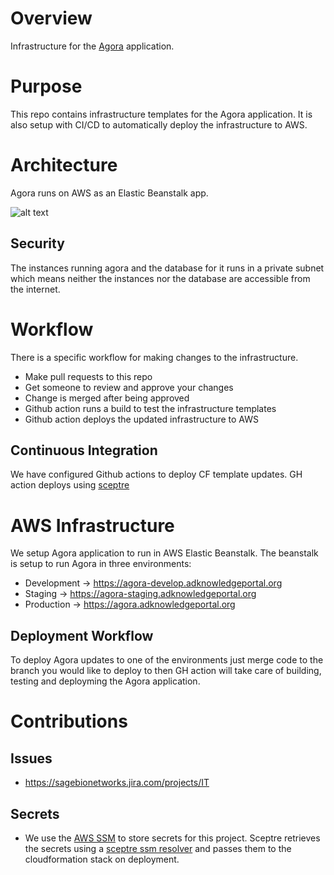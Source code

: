 # Overview
Infrastructure for the [Agora](https://github.com/Sage-Bionetworks/Agora)
application.


# Purpose
This repo contains infrastructure templates for the Agora application.
It is also setup with CI/CD to automatically deploy the infrastructure
to AWS.


# Architecture
Agora runs on AWS as an Elastic Beanstalk app.


![alt text][architecture]


## Security
The instances running agora and the database for it runs in a private
subnet which means neither the instances nor the database are accessible
from the internet.

# Workflow
There is a specific workflow for making changes to the infrastructure.
* Make pull requests to this repo
* Get someone to review and approve your changes
* Change is merged after being approved
* Github action runs a build to test the infrastructure templates
* Github action deploys the updated infrastructure to AWS


## Continuous Integration
We have configured Github actions to deploy CF template updates.  GH action
deploys using [sceptre](https://sceptre.cloudreach.com/latest/about.html)


# AWS Infrastructure
We setup Agora application to run in AWS Elastic Beanstalk.  The beanstalk
is setup to run Agora in three environments:
* Development -> https://agora-develop.adknowledgeportal.org
* Staging -> https://agora-staging.adknowledgeportal.org
* Production -> https://agora.adknowledgeportal.org

## Deployment Workflow
To deploy Agora updates to one of the environments just merge code to the branch you would like
to deploy to then GH action will take care of building, testing and deployming the Agora
application.


# Contributions

## Issues
* https://sagebionetworks.jira.com/projects/IT

## Secrets
* We use the [AWS SSM](https://docs.aws.amazon.com/systems-manager/latest/userguide/systems-manager-paramstore.html)
to store secrets for this project.  Sceptre retrieves the secrets using
a [sceptre ssm resolver](https://github.com/cloudreach/sceptre/tree/v1/contrib/ssm-resolver)
and passes them to the cloudformation stack on deployment.


[architecture]: infra-arch1.png "Agora architecture"

